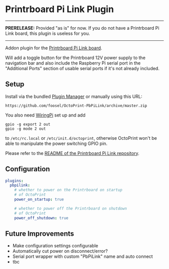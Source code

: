 # Printrboard Pi Link Plugin

---

**PRERELEASE:** Provided "as is" for now. If you do not have a Printrboard Pi Link board, this plugin is useless for you.

---

Addon plugin for the [Printrboard Pi Link board](https://github.com/j-laird/Printrboard-Pi-Link).

Will add a toggle button for the Printrboard 12V power supply to the navigation bar and also include the
Raspberry Pi serial port in the "Additional Ports" section of usable serial ports if it's not already
included.

## Setup

Install via the bundled [Plugin Manager](https://github.com/foosel/OctoPrint/wiki/Plugin:-Plugin-Manager)
or manually using this URL:

    https://github.com/foosel/OctoPrint-PbPiLink/archive/master.zip

You also need [WiringPi]() set up and add

    gpio -g export 2 out
    gpio -g mode 2 out

to `/etc/rc.local` or `/etc/init.d/octoprint`, otherwise OctoPrint won't be able to manipulate
the power switching GPIO pin.

Please refer to the [README of the Printrboard Pi Link repository](https://github.com/j-laird/Printrboard-Pi-Link#printrboard-pi-link).

## Configuration

``` yaml
plugins:
  pbpilink:
    # whether to power on the Printrboard on startup
    # of OctoPrint
    power_on_startup: true

    # whether to power off the Printrboard on shutdown
    # of OctoPrint
    power_off_shutdown: true
```

## Future Improvements

  * Make configuration settings configurable
  * Automatically cut power on disconnect/error?
  * Serial port wrapper with custom "PbPiLink" name and auto connect
  * tbc
